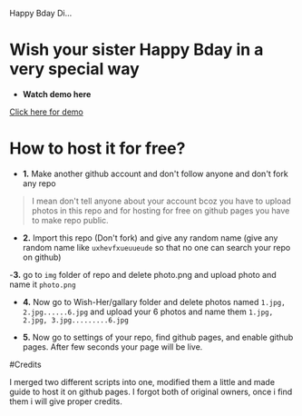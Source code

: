 Happy Bday Di...

# Wish your sister Happy Bday in a very special way

- **Watch demo here**

[Click here for demo](https://ganiyevuz.github.io)

# How to host it for free?

- **1.** Make another github account and don't follow anyone and don't fork any repo

> I mean don't tell anyone about your account bcoz you have to upload photos in this repo and for hosting for free on github pages you have to make repo public.

- **2.** Import this repo (Don't fork) and give any random name (give any random name like `uxhevfxueuueude` so that no one can search your repo on github)

-**3.** go to `img` folder of repo and delete photo.png and upload photo and name it `photo.png`

- **4.** Now go to Wish-Her/gallary folder and delete photos named `1.jpg, 2.jpg......6.jpg` and upload your 6 photos and name them `1.jpg, 2.jpg, 3.jpg.........6.jpg` 

- **5.** Now go to settings of your repo, find github pages, and enable github pages. After few seconds your page will be live.

#Credits

 I merged two different scripts into one, modified them a little and made guide to host it on github pages. I forgot both of original owners, once i find them i will give proper credits.
